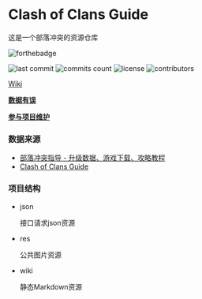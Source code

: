 # Clash of Clans Guide

这是一个部落冲突的资源仓库

![forthebadge](https://forthebadge.com/images/badges/built-with-love.svg)

![last commit](https://badgen.net/github/last-commit/hushenghao/coc-guide-resource)
![commits count](https://badgen.net/github/commits/hushenghao/coc-guide-resource)
![license](https://badgen.net/github/license/hushenghao/coc-guide-resource)
![contributors](https://badgen.net/github/contributors/hushenghao/coc-guide-resource)


[Wiki](./wiki/Index.md)


[**数据有误**](https://github.com/hushenghao/coc-guide-resource/pulls)

[**参与项目维护**](./join.md)


### 数据来源

- [部落冲突指导 - 升级数据、游戏下载、攻略教程](https://www.cocservice.top/)
- [Clash of Clans Guide](https://coc.guide/)


### 项目结构

* json

    接口请求json资源

* res

    公共图片资源

* wiki

    静态Markdown资源





